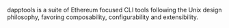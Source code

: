 dapptools is a suite of Ethereum focused CLI tools following the Unix design philosophy, favoring composability, configurability and extensibility.